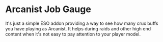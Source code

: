 # Arcanist Job Gauge

It's just a simple ESO addon providing a way to see how many crux buffs you have playing as Arcanist. It helps during raids and other high end content when it's not easy to pay attention to your player model.
